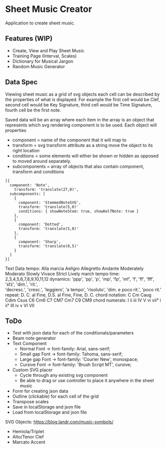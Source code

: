 # Sheet Music Creator
Application to create sheet music. 

## Features (WIP)
- Create, View and Play Sheet Music
- Training Page (Interval, Scales)
- Dictionary for Musical Jargon
- Random Music Generator

## Data Spec
Viewing sheet music as a grid of svg objects each cell can be described by the properties of what is displayed.
For example the first cell would be Clef, second cell would be Key Signature, third cell would be Time Signature,
fourth cell be the first note. 

Saved data will be an array where each item in the array is an object that represents which svg rendering component is to be used. 
Each object will properties 
- component = name of the component that it will map to
- transform = svg transform attribute as a string move the object to its right location
- conditions = some elements will either be shown or hidden as opposed to moved around separately. 
- subcomponents = array of objects that also contain component, transform and conditions 
```
[{
  component: 'Note',
	transform: 'translate(27,0)',
  subcomponents: [
    {
      component: 'StemmedNoteSVG',
      transform: 'translate(5,0)'
      conditions: { showNoteStem: true, showHalfNote: true }
    },
    {
      component: 'Dotted',
      transform: 'translate(5,0)'
    },
    {
      component: 'Sharp',
      transform: 'translate(0,5)'
    }
  ]
}]
```
Text Data
tempo: Alla marcia Aellgro Allegretto Andante Moderately Moderato Slowly Vivace Strict 
  Lively march tempo
time: 2,3,4,5,6,7,8,9,10,11,12
dynamics: 'ppp', 'pp', 'p', 'mp', 'fp', 'mf', 'f', 'ff', 'fff', 'sfz', 'dim.', 'rit.',   
  'decresc.', 'cresc.', 'leggiero', 'a tempo', 'risoluto', 'dim. e poco rit.', 'poco rit.'
repeat: D. C. al Fine, D.S. al Fine, Fine, D. C.
chord notation: C Cm Caug Cdim Csus C6 Cm6 C7 CM7 Cm7 C9 CM9
chord numerals: I ii iii IV V vi vii° i ii° III iv v VI VII

## ToDo
- Test with json data for each of the conditionals/parameters
- Beam note generator
- Text Component
  - Normal Font -> font-family: Arial, sans-serif;
  - Small gap Font -> font-family: Tahoma, sans-serif;
  - Large gap Font -> font-family: 'Courier New', monospace;
  - Cursive Font -> font-family: 'Brush Script MT', cursive;
- Custom SVG placer
	- Cycle through any existing svg component
	- Be able to drag or use controller to place it anywhere in the sheet music
- Form for creating json data
- Outline (clickable) for each cell of the grid
- Transpose scales
- Save in localStorage and json file
- Load from localStorage and json file

SVG Objects: https://blog.landr.com/music-symbols/
- Hemiola/Triplet
- Alto/Tenor Clef
- Marcato Accent